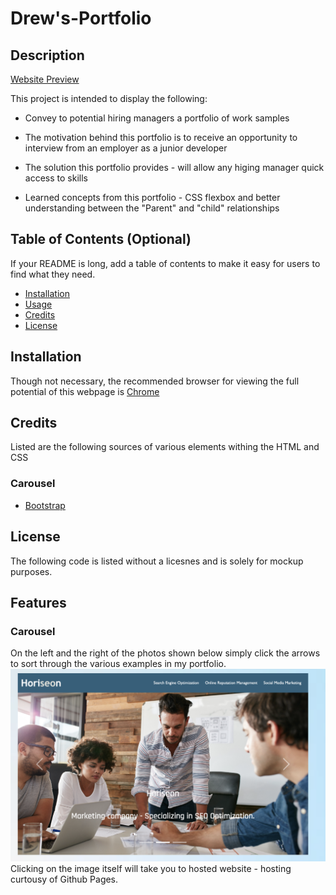 


# Drew's-Portfolio

## Description

[Website Preview](./assets/images/Background-img.png)

This project is intended to display the following:
- Convey to potential hiring managers a portfolio of work samples

- The motivation behind this portfolio is to receive an opportunity to interview from an employer as a junior developer
- The solution this portfolio provides - will allow any higing manager quick access to skills
- Learned concepts from this portfolio - CSS flexbox and better understanding between the "Parent" and "child" relationships

## Table of Contents (Optional)

If your README is long, add a table of contents to make it easy for users to find what they need.

- [Installation](#installation)
- [Usage](#usage)
- [Credits](#credits)
- [License](#license)

## Installation
Though not necessary, the recommended browser for viewing the full potential of this webpage is [Chrome](https://www.google.com/chrome/)


## Credits

Listed are the following sources of various elements withing the HTML and CSS

### Carousel 
- [Bootstrap](https://getbootstrap.com/docs/5.0/components/carousel/)

## License
The following code is listed without a licesnes and is solely for mockup purposes.

## Features

### Carousel

On the left and the right of the photos shown below simply click the arrows to sort through the various examples in my portfolio.
	![Carousel](./assets/images/Carousel.png)
Clicking on the image itself will take you to hosted website - hosting curtousy of Github Pages.